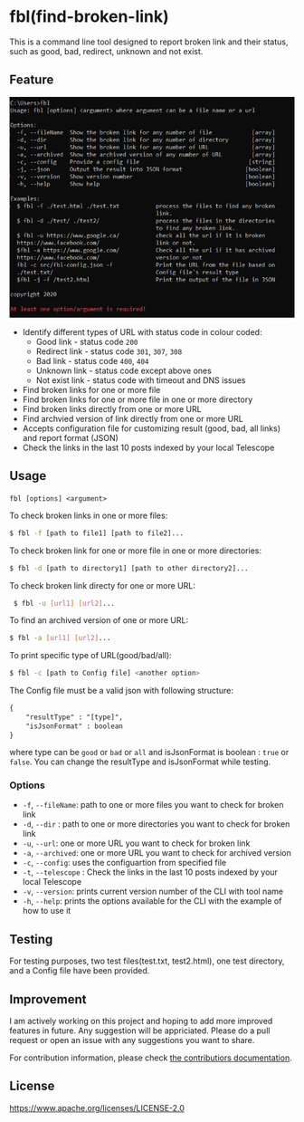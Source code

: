 # fbl(find-broken-link)

This is a command line tool designed to report broken link and their status, such as good, bad, redirect, unknown and not exist.

## Feature

![fbl](./fbl_cmd.PNG)

- Identify different types of URL with status code in colour coded:
  - Good link - status code `200`
  - Redirect link - status code `301`, `307`, `308`
  - Bad link - status code `400`, `404`
  - Unknown link - status code except above ones
  - Not exist link - status code with timeout and DNS issues
- Find broken links for one or more file
- Find broken links for one or more file in one or more directory
- Find broken links directly from one or more URL
- Find archvied version of link directly from one or more URL
- Accepts configuration file for customizing result (good, bad, all links) and report format (JSON)
- Check the links in the last 10 posts indexed by your local Telescope

## Usage

`fbl [options] <argument>`

To check broken links in one or more files:

```sh
$ fbl -f [path to file1] [path to file2]...
```

To check broken link for one or more file in one or more directories:

```sh
$ fbl -d [path to directory1] [path to other directory2]...
```

To check broken link directy for one or more URL:

```sh
 $ fbl -u [url1] [url2]...
```

To find an archived version of one or more URL:

```sh
$ fbl -a [url1] [url2]...
```

To print specific type of URL(good/bad/all):

```sh
$ fbl -c [path to Config file] <another option>
```

The Config file must be a valid json with following structure:

```
{
    "resultType" : "[type]",
    "isJsonFormat" : boolean
}
```

where type can be `good` or `bad` or `all` and isJsonFormat is boolean : `true` or `false`. You can change the resultType and isJsonFormat while testing.

### Options

- `-f`, `--fileName`: path to one or more files you want to check for broken link
- `-d`, `--dir` : path to one or more directories you want to check for broken link
- `-u`, `--url`: one or more URL you want to check for broken link
- `-a`, `--archived`: one or more URL you want to check for archived version
- `-c`, `--config`: uses the configuartion from specified file
- `-t`, `--telescope` : Check the links in the last 10 posts indexed by your local Telescope
- `-v`, `--version`: prints current version number of the CLI with tool name
- `-h`, `--help`: prints the options available for the CLI with the example of how to use it

## Testing

For testing purposes, two test files(test.txt, test2.html), one test directory, and a Config file have been provided.

## Improvement

I am actively working on this project and hoping to add more improved features in future. Any suggestion will be appriciated. Please do a pull request or open an issue with any suggestions you want to share.

For contribution information, please check [the contributiors documentation](CONTRIBUTING.md).

## License

https://www.apache.org/licenses/LICENSE-2.0
